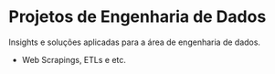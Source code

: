 # Projetos de Engenharia de Dados
Insights e soluções aplicadas para a área de engenharia de dados.
- Web Scrapings, ETLs e etc.
